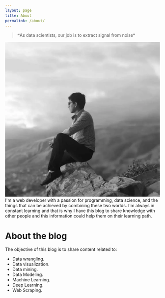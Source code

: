 ```yaml
---
layout: page
title: About
permalink: /about/
---
```


> ❝As data scientists, our job is to extract signal from noise❞

![About](static/about/about-image.webp)
I'm a web developer with a passion for programming, data science, and the things that can be achieved by combining these two worlds.
I'm always in constant learning and that is why I have this blog to share knowledge with other people and this information could help them on their learning path.


# About the blog

The objective of this blog is to share content related to:

* Data wrangling.
* Data visualization.
* Data mining.
* Data Modeling.
* Machine Learning.
* Deep Learning.
* Web Scraping.

